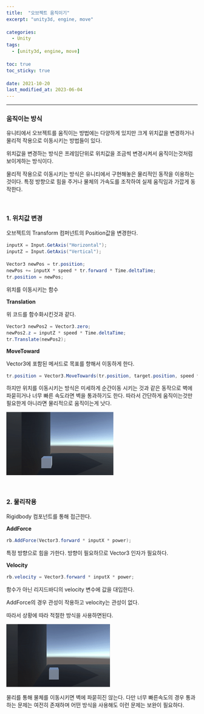 ```yaml
---
title:  "오브젝트 움직이기"
excerpt: "unity3d, engine, move"

categories:
  - Unity
tags:
  - [unity3d, engine, move]

toc: true
toc_sticky: true
 
date: 2021-10-20 
last_modified_at: 2023-06-04
---  
```


***

### 움직이는 방식  
유니티에서 오브젝트를 움직이는 방법에는 다양하게 있지만 크게 위치값을 변경하거나 물리적 작용으로 이동시키는 방법들이 있다.  

위치값을 변경하는 방식은 프레임단위로 위치값을 조금씩 변경시켜서 움직이는것처럼 보이게하는 방식이다. 

물리적 작용으로 이동시키는 방식은 유니티에서 구현해놓은 물리적인 동작을 이용하는 것이다. 특정 방향으로 힘을 주거나 물체의 가속도를 조작하여 실제 움직임과 가깝게 동작한다.  

<br/>

### 1. 위치값 변경  
오브젝트의 Transform 컴퍼넌트의 Position값을 변경한다.  

```c#
inputX = Input.GetAxis("Horizontal");
inputZ = Input.GetAxis("Vertical");

Vector3 newPos = tr.position;
newPos += inputX * speed * tr.forward * Time.deltaTime;
tr.position = newPos;
```

위치를 이동시키는 함수  

**Translation**  

위 코드를 함수화시킨것과 같다.  

```c#
Vector3 newPos2 = Vector3.zero;
newPos2.z = inputZ * speed * Time.deltaTime;
tr.Translate(newPos2);
```  

**MoveToward**  

Vector3에 포함된 메서드로 목표를 향해서 이동하게 한다.  

```c#
tr.position = Vector3.MoveTowards(tr.position, target.position, speed * Time.deltaTime);
```

하지만 위치를 이동시키는 방식은 미세하게 순간이동 시키는 것과 같은 동작으로 벽에 파묻히거나 너무 빠른 속도라면 벽을 통과하기도 한다. 따라서 간단하게 움직이는것만 필요한게 아니라면 물리적으로 움직이는게 낫다.  

![position_move](/assets/images/posting/20211020/position_move.gif)

<br/>

### 2. 물리작용

Rigidbody 컴포넌트를 통해 접근한다.  

**AddForce**  

```c#
rb.AddForce(Vector3.forward * inputX * power);
```

특정 방향으로 힘을 가한다. 방향이 필요하므로 Vector3 인자가 필요하다. 

**Velocity**

```c#
rb.velocity = Vector3.forward * inputX * power;
```

함수가 아닌 리지드바디의 velocity 변수에 값을 대입한다.  

AddForce의 경우 관성이 작용하고 velocity는 관성이 없다.  

따라서 상황에 따라 적절한 방식을 사용하면된다.  

![velocity_move](/assets/images/posting/20211020/velocity_move.gif)

물리를 통해 물체를 이동시키면 벽에 파묻히진 않는다. 다만 너무 빠른속도의 경우 통과하는 문제는 여전히 존재하며 어떤 방식을 사용해도 이런 문제는 보완이 필요하다.  